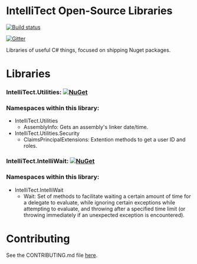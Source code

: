 # IntelliTect Open-Source Libraries

[![Build status](https://ci.appveyor.com/api/projects/status/d69509l4p7gyb77j?svg=true)](https://ci.appveyor.com/project/IntelliTect/intellitect)

[![Gitter](https://img.shields.io/gitter/room/nwjs/nw.js.svg)](https://gitter.im/IntelliTect/home)


Libraries of useful C# things, focused on shipping Nuget packages.

Libraries
=========
### IntelliTect.Utilities: [![NuGet](https://img.shields.io/nuget/v/IntelliTect.Utilities.svg)](https://www.nuget.org/packages/IntelliTect.Utilities/)

### Namespaces within this library:
* IntelliTect.Utilities 
    - AssemblyInfo: Gets an assembly's linker date/time.
* IntelliTect.Utilities.Security
    - ClaimsPrincipalExtensions: Extention methods to get a user ID and roles.

### IntelliTect.IntelliWait: [![NuGet](https://img.shields.io/nuget/v/IntelliTect.IntelliWait.svg)](https://www.nuget.org/packages/IntelliTect.IntelliWait/)

### Namespaces within this library:

* IntelliTect.IntelliWait
	- Wait: Set of methods to facilitate waiting a certain amount of time for a delegate to evaluate, while 
	  ignoring certain exceptions while attempting to evaluate, and throwing after a specified time limit 
	  (or throwing immediately if an unexpected exception is encountered).

Contributing
============

See the CONTRIBUTING.md file [here](https://raw.githubusercontent.com/IntelliTect/IntelliTect/master/CONTRIBUTING.md).
